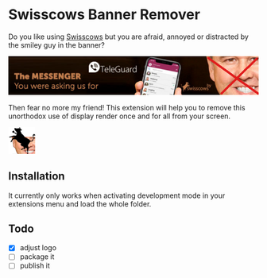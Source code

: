 # Swisscows Banner Remover
Do you like using [Swisscows](https://swisscows.com) but you are afraid, annoyed or distracted by the smiley guy  in the banner? 

![the-smiley-guy](img/smiley-guy.png)

Then fear no more my friend! This extension will help you to remove this unorthodox use of display render once and for all from your screen.

![reverse-cow-to-the-rescue](icon.png)

## Installation
It currently only works when activating development mode in your extensions menu and load the whole folder.

## Todo
- [x] adjust logo
- [ ] package it
- [ ] publish it
